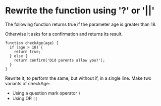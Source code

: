 # Rewrite the function using '?' or '||'

The following function returns true if the parameter age is greater than 18.

Otherwise it asks for a confirmation and returns its result.
```
function checkAge(age) {
  if (age > 18) {
    return true;
  } else {
    return confirm('Did parents allow you?');
  }
}
```

Rewrite it, to perform the same, but without if, in a single line.
Make two variants of checkAge:
-    Using a question mark operator `?`
-   Using OR `||`
